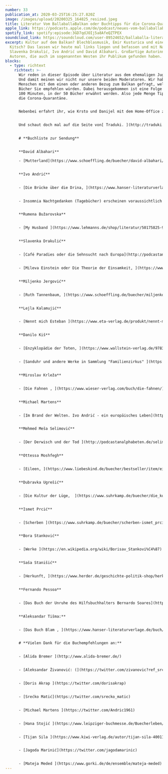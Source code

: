```yaml
---
number: 33
publication_at: 2020-03-25T16:25:27.820Z
image: /images/upload/20200325_164825_resized.jpeg
title: Literatur Vom BallaballaBalkan oder Buchtipps für die Corona-Quarantäne
apple_link: https://podcasts.apple.com/de/podcast/neues-vom-ballaballabalkan-episode-33-literaturtipps/id1170436903?i=1000469511982
spotify_link: spotify:episode:3GD7qdJOIj5a8AfeQZTPEX
soundcloud_link: https://soundcloud.com/user-89524652/ballaballa-literatur-fertig-mixdown
excerpt: Kultur auf dem Balkan? Blechblasmusik, Emir Kusturica und eine Menge
  Kitsch? Das lassen wir heute mal links liegen und befassen und mit Namen wie
  Slavenka Drakulić, Ivo Andrić und David Albahari. Großartige Autorinnen und
  Autoren, die auch im sogenannten Westen ihr Publikum gefunden haben.
blocks:
  - type: richtext
    richtext: >-
      Wir reden in dieser Episode über Literatur aus dem ehemaligen Jugoslawien.
      Und damit meinen wir nicht nur unsere beiden Moderatoren. Wir haben neun
      Menschen mit dem einen oder anderen Bezug zum Balkan gefragt, welche
      Bücher Sie empfehlen würden. Dabei herausgekommen ist eine Folge von knapp
      100 Minuten, in der 50 Bücher erwähnt werden. Also jede Menge Tipps für
      die Corona-Quarantäne.


      Nebenbei erfahrt ihr, wie Krsto und Danijel mit dem Home-Office zurechtkommen, wie in den Staaten Ex-Jugoslawiens mit der Corona-Krise umgegangen wird und wie man wo richtig einen Kaffee bestellt.


      Und schaut doch mal auf die Seite von[ Traduki. ](http://traduki.eu/)Dank ihnen werden viele Werke von Autorinnen und Autoren aus Südosteuropa ins Deutsche übersetzt.


      # **Buchliste zur Sendung** 


      **David Albahari**

      - [Mutterland](https://www.schoeffling.de/buecher/david-albahari/mutterland), [Heute ist Mittwoch, ](https://www.schoeffling.de/buecher/david-albahari/heute-ist-mittwoch)[Die Kuh ist ein einsames Tier, ](https://www.schoeffling.de/buecher/david-albahari/die-kuh.ist-ein-einsames-tier)[Das Tierreich, ](https://www.schoeffling.de/buecher/david-albahari/das-tierreich)[Götz und Meyer, ](https://www.schoeffling.de/buecher/david-albahari/goetz-und-meyer)[Die Ohrfeige ](https://www.schoeffling.de/buecher/david-albahari/die-ohrfeige)


      **Ivo Andrić**


      - [Die Brücke über die Drina, ](https://www.hanser-literaturverlage.de/buch/die-bruecke-ueber-die-drina/978-3-552-05777-7/)[Wesire und Konsuln, ](https://www.dtv.de/autor/ivo-andric-270/)Das Fräulein, [Sarajevske priče, ](https://www.laguna.rs/n1566_knjiga_sarajevske_price_laguna.html)[Der Elefant des Wesirs (Kurzgeschichten) , ](https://www.buecher.de/shop/buecher/der-elefant-des-wesirs-und-andere-meistererzaehlungen/ivo-andric/products_products/detail/prod_id/24020629/)[Omer Pascha Latas ](https://www.lovelybooks.de/autor/Ivo-Andric/Omer-Pascha-Latas-142548030-w/)


      - Insomnia Nachtgedanken (Tagebücher) erscheinen voraussichtlich im Herbst 2020 auf Deutsch


      **Rumena Bužarovska**


      - [My Husband ](https://www.lehmanns.de/shop/literatur/50175825-9781628973457-my-husband)


      **Slavenka Drakulić**


      - [Café Paradies oder die Sehnsucht nach Europa](http://podcastanalphabeten.de/europa/), [Keiner war dabei. Kriegsverbrechen auf dem Balkan vor Gericht , ](https://www.hanser-literaturverlage.de/buch/keiner-war-dabei/978-3-552-05722-7/)[Frida,](https://www.hanser-literaturverlage.de/buch/frida/978-3-552-05408-0/)


      - [Mileva Einstein oder Die Theorie der Einsamkeit, ](https://www.aufbau-verlag.de/index.php/mileva-einstein-oder-die-theorie-der-einsamkeit.html)Sterben in Kroatien, Wie wir den Kommunismus überstanden – und dennoch lachten


      **Miljenko Jergović**


      - [Ruth Tannenbaum, ](https://www.schoeffling.de/buecher/miljenko-jergovi%C4%87/ruth-tannenbaum)[Freelander , ](https://www.schoeffling.de/buecher/miljenko-jergovi%C4%87/freelander)[Wolga Wolga , ](https://www.schoeffling.de/buecher/miljenko-jergovi%C4%87/wolga-wolga)[Buick Rivera , ](https://www.schoeffling.de/buecher/miljenko-jergovi%C4%87/buick-rivera)[Inshallah Madonna Inshallah, ](https://archipelagobooks.org/book/inshallah-madonna-inshallah/)[Das Walnusshaus ](https://www.schoeffling.de/buecher/miljenko-jergovi%C4%87/das-walnusshaus)


      **Lejla Kalamujić**


      - [Nennt mich Esteban ](https://www.eta-verlag.de/produkt/nennt-mich-esteban/)


      **Danilo Kiš**


      - [Enzyklopädie der Toten, ](https://www.wallstein-verlag.de/9783835309784-die-enzyklopaedie-der-toten.html)[Ein Grabmal für Boris Davidowitsch ](https://www.hanser-literaturverlage.de/buch/ein-grabmal-fuer-boris-dawidowitsch/978-3-446-24223-4/)


      - [Sanduhr und andere Werke in Sammlung "Familienzirkus" ](https://www.buecher.de/shop/juden/familienzirkus/kis-danilo/products_products/detail/prod_id/40864191/)


      **Miroslav Krleža**


      - [Die Fahnen , ](https://www.wieser-verlag.com/buch/die-fahnen/)[Ohne mich eine einsame Revolution , ](https://www.zvab.com/9783761083437/mich-einsame-Revolution-Miroslav-Krleza-3761083432/plp)Requiem für Habsburg, [Die Rückkehr des Filip Latinovicz, ](https://www.wieser-verlag.com/buch/die-rueckkehr-des-filip-latinovicz/)[Der kroatische Gott Mars ](https://www.wieser-verlag.com/buch/der-kroatische-gott-mars/)


      **Michael Martens** 


      - [Im Brand der Welten. Ivo Andrić - ein europäisches Leben](https://www.hanser-literaturverlage.de/buch/im-brand-der-welten/978-3-552-05960-3/)


      **Mehmed Meša Selimović**


      - [Der Derwisch und der Tod ](http://podcastanalphabeten.de/selimovic/)


      **Ottessa Moshfegh**


      - [Eileen, ](https://www.liebeskind.de/buecher/bestseller/item/eileen)[Mein Jahr der Ruhe und Entspannung ](https://www.liebeskind.de/buecher/backlist/item/mein-jahr-der-ruhe-und-entspannung)


      **Dubravka Ugrešić**


      - [Die Kultur der Lüge,  ](https://www.suhrkamp.de/buecher/die_kultur_der_luege-dubravka_ugre_ic_11963.html)My American Fictionary, In the Jaws of Life,


      **Ismet Prcić**


      - [Scherben ](https://www.suhrkamp.de/buecher/scherben-ismet_prcic_42366.html)


      **Bora Stanković**


      - [Werke ](https://en.wikipedia.org/wiki/Borisav_Stankovi%C4%87)


      **Saša Stanišić**


      - [Herkunft, ](https://www.herder.de/geschichte-politik-shop/herkunft-gebundene-ausgabe/c-34/p-17824/)[Wie der Soldat das Grammofon repariert ](https://www.herder.de/geschichte-politik-shop/herkunft-gebundene-ausgabe/c-34/p-17824/)


      **Fernando Pessoa** 


      - [Das Buch der Unruhe des Hilfsbuchhalters Bernardo Soares](https://www.swr.de/swr2/literatur/aexavarticle-swr-68346.html)


      **Aleksandar Tišma:**


      - [Das Buch Blam , ](https://www.hanser-literaturverlage.de/buch/das-buch-blam/978-3-446-17822-9/)[Kapo , ](https://www.hanser-literaturverlage.de/buch/kapo/978-3-446-19134-1/)[Treue und Verrat ](https://www.hanser-literaturverlage.de/buch/treue-und-verrat/978-3-446-19667-4/)


      # **Vielen Dank für die Buchempfehlungen an:** 


      - [Alida Bremer ](http://www.alida-bremer.de/)


      - [Aleksandar Živanović: (](https://twitter.com/zivanovic?ref_src=twsrc%5Egoogle%7Ctwcamp%5Eserp%7Ctwgr%5Eauthor)[Hilfe, ich sehe aus wie ein Nafri mit schiefen Zähnen!](https://www.berliner-zeitung.de/mensch-metropole/kommentar-hilfe-ich-sehe-aus-wie-ein-nafri-mit-schiefen-zaehnen-li.50420))


      - [Doris Akrap ](https://twitter.com/dorisakrap)


      - [Srećko Matić](https://twitter.com/srecko_matic)


      - [Michael Martens ](https://twitter.com/Andric1961)


      - [Hana Stojić ](https://www.leipziger-buchmesse.de/Buecherleben/_Wir-sind-Marathonlaeufer_.html)


      - [Tijan Sila ](https://www.kiwi-verlag.de/autor/tijan-sila-4001192)


      - [Jagoda Marinić](https://twitter.com/jagodamarinic)


      - [Mateja Meded ](https://www.gorki.de/de/ensemble/mateja-meded)
---
```

